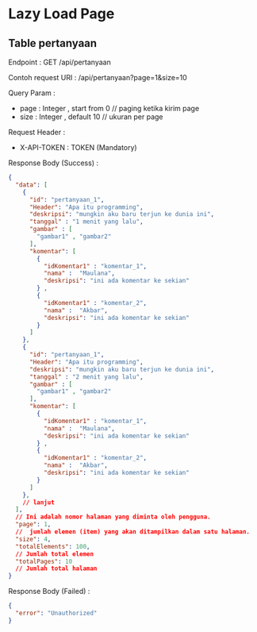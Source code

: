 # Lazy Load Page
## Table pertanyaan
Endpoint : GET /api/pertanyaan

Contoh request URI : /api/pertanyaan?page=1&size=10

Query Param :
- page : Integer , start from 0 // paging ketika kirim page
- size : Integer , default 10 // ukuran per page

Request Header :
- X-API-TOKEN : TOKEN (Mandatory)

Response Body (Success) :

```json
{
  "data": [
    {
      "id": "pertanyaan_1",
      "Header": "Apa itu programming",
      "deskripsi": "mungkin aku baru terjun ke dunia ini",
      "tanggal" : "1 menit yang lalu",
      "gambar" : [
        "gambar1" , "gambar2"
      ],
      "komentar": [
        {
          "idKomentar1" : "komentar_1",
          "nama" :  "Maulana",
          "deskripsi": "ini ada komentar ke sekian"
        } ,
        {
          "idKomentar1" : "komentar_2",
          "nama" :  "Akbar",
          "deskripsi": "ini ada komentar ke sekian"
        }
      ]
    },
    {
      "id": "pertanyaan_1",
      "Header": "Apa itu programming",
      "deskripsi": "mungkin aku baru terjun ke dunia ini",
      "tanggal" : "2 menit yang lalu",
      "gambar" : [
        "gambar1" , "gambar2"
      ],
      "komentar": [
        {
          "idKomentar1" : "komentar_1",
          "nama" :  "Maulana",
          "deskripsi": "ini ada komentar ke sekian"
        } ,
        {
          "idKomentar1" : "komentar_2",
          "nama" :  "Akbar",
          "deskripsi": "ini ada komentar ke sekian"
        }
      ]
    },
    // lanjut
  ],
  // Ini adalah nomor halaman yang diminta oleh pengguna.
  "page": 1,
  //  jumlah elemen (item) yang akan ditampilkan dalam satu halaman.
  "size": 4,
  "totalElements": 100,
  // Jumlah total elemen
  "totalPages": 10
  // Jumlah total halaman
}
```

Response Body (Failed) : 
```json
{
  "error": "Unauthorized"
}
```